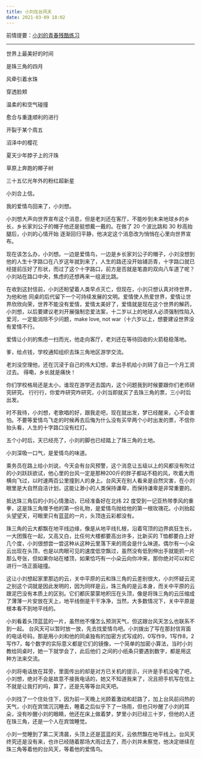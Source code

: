 ```yaml
---
title: 小刘在台风天
date: 2021-03-09 18:02
---
```

前情提要：[小刘的青春残酷练习](./小刘的青春残酷练习.md)
- - - - - 

世界上最美好的时间

是珠三角的四月

风牵引着水珠

穿透脸颊

温柔的和空气碰撞

愈合与重逢顺利的进行

开裂于某个周五

沼泽中的樱花

夏天少年脖子上的汗珠

草原上奔跑的椰子树

三十五亿光年外的粉红超新星

小刘合上信。

我的爱情鸟回来了，小刘想。

小刘想大声向世界宣布这个消息，但是老刘还在客厅，不能吵到未来地球乡的乡长，乡长家刘公子的帽子他还是挺想戴一戴的。在做了 20 个波比跳和 30 秒高抬腿后，小刘的心情开始
逐渐回归平静，他决定这个消息改为悄悄在心里向世界宣布。

现在该怎么办，小刘想。一边是爱情鸟，一边是乡长家刘公子的帽子，小刘没想到他的人生十字路口在八岁这年就到来了，人生的路还没开始铺沥青，十字路口就已经提前压好了形状，而过了这个十字路口，前方是否就是笔直的双向八车道了呢？小刘站在路口中央，焦虑的还想再来一组波比跳。

在收到这封信前，小刘还盼望着人类早点灭亡，但现在，小刘只想认真对待世界，为他和他
同桌的后代留下一个可持续发展的文明。爱情使人热爱世界，爱情让世界欣欣向荣，世界不能没有爱情，爱情太美好了，爱情就是现在这个世界的解药，小刘想，以后要建议老刘开展强制恋爱法案，十二岁以上的地球人必须强制性陷入爱河，一定能消除不少问题，make love, not war（十六岁以上，想要建设世界没有爱情不行。

爱情让小刘的焦虑一扫而光，他走向客厅，老刘还在等待回收的火箭稳稳落地。

爹，给点钱，学校通知组织去珠三角地区游学交流。

老刘没空理他，还在沉浸于自己的伟大幻想，拿出手机给小刘转了自己一个月工资过去。
得嘞，乡长就是痛快！

你们学校格局还是太小，谁现在游学还去国内，这个问题我到时候要跟你们老师研究研究。
行行行，你爱咋研究咋研究，小刘当即就买了去珠三角的票，三小时后出发。

时不我待，小刘想，老歌唱的好，跟我走吧，现在就出发，梦已经醒来，心不会害怕。不要等爱情鸟飞走的时候再去后悔为什么没有买早两个小时出发的票，不信你抬头看，人生的十字路口没有红灯。

五个小时后，天已经亮了，小刘的脚也已经踏上了珠三角的土地。

小刘深吸一口气，是爱情鸟的味道。

乘务员在路上给小刘说，今天会有台风预警，这个消息让五级以上的风都没有吹过的小刘跃跃欲试，他心里的台风一定是那种200斤的胖子都站不稳的风，吹着大雨横向飞过，以时速两百公里撞到人的身上。台风天在别人看来是自然灾害，在小刘眼里是大自然自洁计划，这能让渺小的人类保持谦卑，而保持谦卑是非常重要的。

抵达珠三角后的小刘心情激动，已经准备好在北纬 22 度受到一记亚热带季风的重拳，这是珠三角赠予他的第一份礼物，是爱情鸟抛给他的第一根玫瑰花。小刘抬起头望望天，可眼里只有蓝蓝的一片，头顶连云彩都没有。

珠三角的云大都飘在地平线边缘，像是从地平线扎根，沿着穹顶的边界疯狂生长，一大团簇在一起，又高又白，比任何大楼都要高出许多，比新买的 T恤都要白上好几个度，小刘很想尝一尝这种从这种云里落下来的雨会是什么味道。偶尔有一小朵云出现在头顶，也是以肉眼可见的速度低空飘过，虽然没有低到伸出手就能抓一片那么夸张，但如果你站在楼顶，如果恰巧有一小朵云向你冲来，那你绝对可以和它进行一场正面碰撞。

这让小刘想起家里那边的云，关中平原的云和珠三角的云差别很大，小刘怀疑云泥之别这个词就是因此发明的，因为同样是云，珠三角的是云本身，而关中平原的云跟泥巴没有本质上的区别。它们都灰蒙蒙地积压在头顶，像是将珠三角的云压缩成了薄薄一片安放在天上，地平线倒是干干净净，当然，大多数情况下，关中平原是根本看不到地平线的。

小刘看着头顶蓝蓝的一片，虽然他不懂怎么预测天气，但这跟台风天怎么也联系不到一起。
台风天可以暂时放一放，先去找爱情鸟吧。小刘拨出了写在那封信背面的电话号码，那是用小刘和他的同桌独有的加密方式写成的，0写作9，1写作8，2写作7，每个数字的实际意义都是它们的镜像，一个简单的加密小算法，当时小刘教给同桌时，她一下就学会了，此后他们
之间的小纸条只要遇到数字，都是用这种方法来交流。

小刘将电话放在耳旁，里面传出的却是对方已关机的提示，兴许是手机没电了吧，小刘想，绝对不会是故意不接我电话的，她又不知道我来了，况且把手机写在信上不就是让我打的吗，算了，还是先等等台风天吧。

小刘找了一个住处住下，因为前一天晚上光顾着激动和赶路了，加上台风前闷热的天气，小刘在宾馆沉沉睡去，睡着之后似乎下了一场雨，但也只吵醒了小刘的耳朵，没有吵醒小刘的眼睛，他还在床上做着梦，梦里小刘已经三十岁，但他的人还在珠三角，还是一个人在宾馆睡觉。

小刘一觉睡到了第二天清晨，头顶上还是蓝蓝的天，云依然飘在地平线上。台风天终究还是没有来，也许已经随着那场大雨过去了，而小刘并未察觉，他决定继续在珠三角等着他的台风天，等着他的爱情鸟。